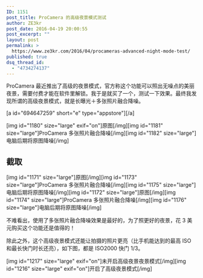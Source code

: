 ```yaml
---
ID: 1151
post_title: ProCamera 的高级夜景模式测试
author: ZE3kr
post_date: 2016-04-19 20:00:55
post_excerpt: ""
layout: post
permalink: >
  https://www.ze3kr.com/2016/04/procameras-advanced-night-mode-test/
published: true
dsq_thread_id:
  - "4734274137"
---
```

ProCamera 最近推出了高级的夜景模式，官方称这个功能可以照出无噪点的美丽夜景，需要付费才能在软件里解锁。我于是就买了一个，测试一下效果。最终我发现所谓的高级夜景模式，就是长曝光＋多张照片融合降噪。

[a id="694647259" short="e" type="appstore"][/a]

[img id="1180" size="large" exif="on"]原图[/img][img id="1181" size="large"]ProCamera 多张照片融合降噪[/img][img id="1182" size="large"]电脑后期将原图降噪[/img]

<h2>截取</h2>

[img id="1171" size="large"]原图[/img][img id="1173" size="large"]ProCamera 多张照片融合降噪[/img][img id="1175" size="large"]电脑后期将原图降噪[/img][img id="1172" size="large"]原图[/img][img id="1174" size="large"]ProCamera 多张照片融合降噪[/img][img id="1176" size="large"]电脑后期将原图降噪[/img]

不难看出，使用了多张照片融合降噪效果是最好的，为了照更好的夜景，花 3 美元购买这个功能还是值得的！

除此之外，这个高级夜景模式还能让拍摄的照片更亮（比手机能达到的最高 ISO 和最长快门时长还亮），如下图，都是 ISO2000 快门 1/3。

[img id="1217" size="large" exif="on"]未开启高级夜景夜景模式[/img][img id="1216" size="large" exif="on"]开启了高级夜景模式[/img]
